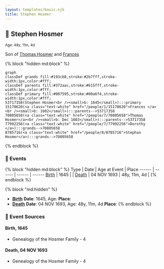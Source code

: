 ```yaml
---
layout: templates/basic.njk
title: Stephen Hosmer
---
```

## 🔵 Stephen Hosmer
<small>Age: 48y, 11m, 4d</small>

Son of [Thomas Hosmer](/people/7/70805658) and [Frances ](/people/1/15178620)

{% block "hidden md:block" %}
```mermaid
graph
classDef grands fill:#193cb8,stroke:#2b7fff,stroke-width:1px,color:#fff;
classDef parents fill:#372aac,stroke:#615fff,stroke-width:1px,color:#fff;
classDef primary fill:#007595,stroke:#00a6f4,stroke-width:1px,color:#fff;
53717358(Stephen Hosmer<br /><small>b: 1645</small>):::primary
15178620(<a class="text-white" href="/people/1/15178620">Frances </a><br /><small>b: 1602</small>):::parents-->53717358
70805658(<a class="text-white" href="/people/7/70805658">Thomas Hosmer</a><br /><small>b: Dec 1603</small>):::parents-->53717358
77992256(<a class="text-white" href="/people/7/77992256">Dorothy </a>):::grands-->70805658
8785716(<a class="text-white" href="/people/8/8785716">Stephan Hosmer</a>):::grands-->70805658
```
{% endblock %}

### 📆 Events

{% block "hidden md:block" %}
Type | Date | Age at Event | Place
------ | ------ | ------ | ------
[Birth](#event-event-2) | 1645 |  |
[Death](#event-event-3) | 04 NOV 1693 | 48y, 11m, 4d |
{% endblock %}

{% block "md:hidden" %}
- **[Birth](#event-event-2)**
**Date**: 1645, Age:
**Place**:
- **[Death](#event-event-3)**
**Date**: 04 NOV 1693, Age: 48y, 11m, 4d
**Place**:
{% endblock %}

### 📰 Event Sources

#### <a id="event-event-2"></a> Birth, 1645
* Genealogy of the Hosmer Family  - 4

#### <a id="event-event-3"></a> Death, 04 NOV 1693
* Genealogy of the Hosmer Family  - 4